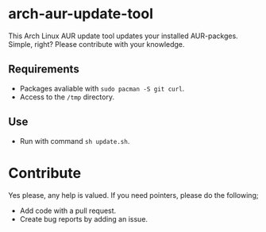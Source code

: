 # arch-aur-update-tool
This Arch Linux AUR update tool updates your installed AUR-packges. Simple, right? Please contribute with your knowledge.

## Requirements
* Packages avaliable with `sudo pacman -S git curl`.
* Access to the `/tmp` directory.

## Use
* Run with command `sh update.sh`.

# Contribute
Yes please, any help is valued. If you need pointers, please do the following;
* Add code with a pull request.
* Create bug reports by adding an issue.
